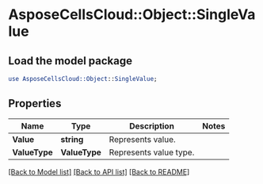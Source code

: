 # AsposeCellsCloud::Object::SingleValue 

## Load the model package
```perl
use AsposeCellsCloud::Object::SingleValue;
```

## Properties
Name | Type | Description | Notes
------------ | ------------- | ------------- | -------------
**Value** | **string** | Represents value. |
**ValueType** | **ValueType** | Represents value type. |  

[[Back to Model list]](../README.md#documentation-for-models) [[Back to API list]](../README.md#documentation-for-api-endpoints) [[Back to README]](../README.md)

